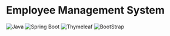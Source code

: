 # Employee Management System

![Java](https://img.shields.io/badge/Java-F9981D?style=for-the-badge&logo=java&logoColor=white)
![Spring Boot](https://img.shields.io/badge/SpringBoot-6DB5D?style=for-the-badge&logo=springboot&logoColor=white)
![Thymeleaf](https://img.shields.io/badge/Thymeleaf-005F0F?style=for-the-badge&logo=thymeleaf&logoColor=white)
![BootStrap](https://img.shields.io/badge/Bootstrap-7952B3?style=for-the-badge&logo=bootstrap&logoColor=white)
